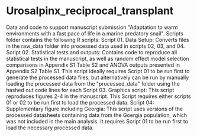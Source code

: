 # Urosalpinx_reciprocal_transplant

Data and code to support manuscript submission "Adaptation to warm environments with a fast pace of life in a marine predatory snail". 
Scripts folder contains the following R scripts:
Script 01. Data Setup: Converts files in the raw_data folder into processed data used in scripts 02, 03, and 04.
Script 02. Statistical tests and outputs: Contains code to reproduce all statistical tests in the manuscript, as well as random effect model selection comparisons in Appendix S1 Table S2 and ANOVA outputs presented in Appendix S2 Table S1. This script ideally requires Script 01 to be run first to generate the processed data files, but alternatively can be run by manually loading the processed data from the "processed_data" folder using the hashed out code lines for each 
Script 03. Graphics script: This script reproduces figures 2-4 in the manuscript. This Script requires either scripts 01 or 02 to be run first to load the processed data.
Script 04: Supplementary figure including Georgia: This script uses versions of the processed datasheets containing data from the Goergia population, which was not included in the main analysis. It requires Script 01 to be run first to load the necessary processed data.